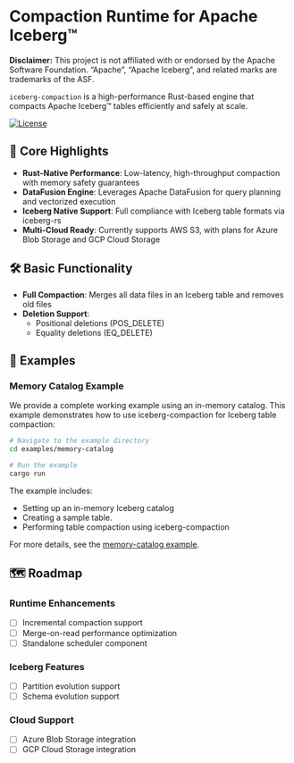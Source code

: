 # Compaction Runtime for Apache Iceberg™

**Disclaimer:** This project is not affiliated with or endorsed by the Apache Software Foundation. “Apache”, “Apache Iceberg”, and related marks are trademarks of the ASF.

`iceberg-compaction` is a high-performance Rust-based engine that compacts Apache Iceberg™ tables efficiently and safely at scale.


[![License](https://img.shields.io/badge/License-Apache%202.0-blue.svg)](https://opensource.org/licenses/Apache-2.0)

## 🌟 Core Highlights

- **Rust-Native Performance**: Low-latency, high-throughput compaction with memory safety guarantees
- **DataFusion Engine**: Leverages Apache DataFusion for query planning and vectorized execution
- **Iceberg Native Support**: Full compliance with Iceberg table formats via iceberg-rs
- **Multi-Cloud Ready**: Currently supports AWS S3, with plans for Azure Blob Storage and GCP Cloud Storage

## 🛠️ Basic Functionality

- **Full Compaction**: Merges all data files in an Iceberg table and removes old files
- **Deletion Support**:
  - Positional deletions (POS_DELETE)
  - Equality deletions (EQ_DELETE)

## 📝 Examples

### Memory Catalog Example

We provide a complete working example using an in-memory catalog. This example demonstrates how to use iceberg-compaction for Iceberg table compaction:

```bash
# Navigate to the example directory
cd examples/memory-catalog

# Run the example
cargo run
```

The example includes:
- Setting up an in-memory Iceberg catalog
- Creating a sample table.
- Performing table compaction using iceberg-compaction

For more details, see the [memory-catalog example](./examples/memory-catalog/).

## 🗺️ Roadmap

### Runtime Enhancements
- [ ] Incremental compaction support
- [ ] Merge-on-read performance optimization
- [ ] Standalone scheduler component

### Iceberg Features
- [ ] Partition evolution support
- [ ] Schema evolution support

### Cloud Support
- [ ] Azure Blob Storage integration
- [ ] GCP Cloud Storage integration
